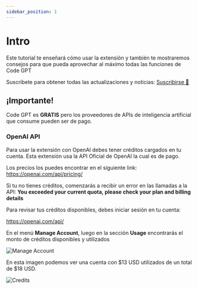 ```yaml
---
sidebar_position: 1
---
```


# Intro

Este tutorial te enseñará cómo usar la extensión y también te mostraremos consejos para que pueda aprovechar al máximo todas las funciones de Code GPT 

Suscribete para obtener todas las actualizaciones y noticias: [Suscribirse 📨](https://817715f5.sibforms.com/serve/MUIEAMf2kzgJKDLrfbc46jFqp1U2BCxtNd2G2YfHO_4Wdqvdj0FqFJzy7a-_iVFmCKBzuSIjfoqot4O8DJXEj288d_YmAXXYKQCe34E0CseCIq7Ozvg90PktET7eeGdlTtrSc5f4S4pMYkyrJdQRSjLyur5_l1r3mUyCbDahOq4M8Jc5Hy-c9ZX_wkX-qt5lH0ORt6ePXfyRrGZY)

## ¡Importante! 
Code GPT es **GRATIS** pero los proveedores de APIs de inteligencia artificial que consume pueden ser de pago.

### OpenAI API
Para usar la extensión con OpenAI debes tener créditos cargados en tu cuenta. Esta extensión usa la API Oficial de OpenAI la cual es de pago.

Los precios los puedes encontrar en el siguiente link:
https://openai.com/api/pricing/

Si tu no tienes créditos, comenzarás a recibir un error en las llamadas a la API:
**You exceeded your current quota, please check your plan and billing details**

Para revisar tus créditos disponibles, debes iniciar sesión en tu cuenta:

https://openai.com/api/

En el menú **Manage Account**, luego en la sección **Usage** encontrarás el monto de créditos disponibles y utilizados

![Manage Account](https://user-images.githubusercontent.com/6216945/213941730-b48b8b6a-8f0d-4fea-b4b3-42edc838f42e.png)

En esta imagen podemos ver una cuenta con $13 USD utilizados de un total de $18 USD.

![Credits](https://user-images.githubusercontent.com/6216945/213941720-1ae816dd-fedb-4026-ae8c-b8b374d1d0dd.png)